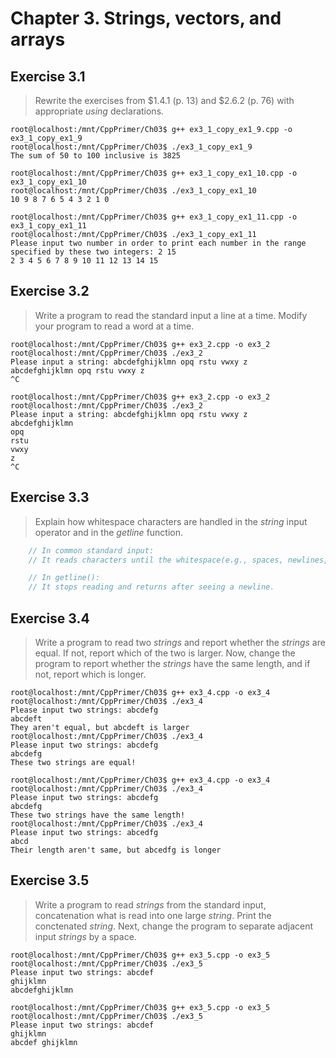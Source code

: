 # Chapter 3. Strings, vectors, and arrays

## Exercise 3.1
> Rewrite the exercises from $1.4.1 (p. 13) and $2.6.2 (p. 76) with appropriate *using* declarations.
```shell
root@localhost:/mnt/CppPrimer/Ch03$ g++ ex3_1_copy_ex1_9.cpp -o ex3_1_copy_ex1_9
root@localhost:/mnt/CppPrimer/Ch03$ ./ex3_1_copy_ex1_9
The sum of 50 to 100 inclusive is 3825

root@localhost:/mnt/CppPrimer/Ch03$ g++ ex3_1_copy_ex1_10.cpp -o ex3_1_copy_ex1_10
root@localhost:/mnt/CppPrimer/Ch03$ ./ex3_1_copy_ex1_10
10 9 8 7 6 5 4 3 2 1 0

root@localhost:/mnt/CppPrimer/Ch03$ g++ ex3_1_copy_ex1_11.cpp -o ex3_1_copy_ex1_11
root@localhost:/mnt/CppPrimer/Ch03$ ./ex3_1_copy_ex1_11
Please input two number in order to print each number in the range specified by these two integers: 2 15
2 3 4 5 6 7 8 9 10 11 12 13 14 15
```

## Exercise 3.2
> Write a program to read the standard input a line at a time. Modify your program to read a word at a time.
```shell
root@localhost:/mnt/CppPrimer/Ch03$ g++ ex3_2.cpp -o ex3_2
root@localhost:/mnt/CppPrimer/Ch03$ ./ex3_2
Please input a string: abcdefghijklmn opq rstu vwxy z
abcdefghijklmn opq rstu vwxy z
^C

root@localhost:/mnt/CppPrimer/Ch03$ g++ ex3_2.cpp -o ex3_2
root@localhost:/mnt/CppPrimer/Ch03$ ./ex3_2
Please input a string: abcdefghijklmn opq rstu vwxy z
abcdefghijklmn
opq
rstu
vwxy
z
^C
```

## Exercise 3.3
> Explain how whitespace characters are handled in the *string* input operator and in the *getline* function.
```cpp
    // In common standard input:
    // It reads characters until the whitespace(e.g., spaces, newlines, tabs) character is encountered.

    // In getline():
    // It stops reading and returns after seeing a newline.
```

## Exercise 3.4
> Write a program to read two *strings* and report whether the *strings* are equal. If not, report which of the two is larger. Now, change the program to report whether the *strings* have the same length, and if not, report which is longer.
```shell
root@localhost:/mnt/CppPrimer/Ch03$ g++ ex3_4.cpp -o ex3_4
root@localhost:/mnt/CppPrimer/Ch03$ ./ex3_4
Please input two strings: abcdefg
abcdeft
They aren't equal, but abcdeft is larger
root@localhost:/mnt/CppPrimer/Ch03$ ./ex3_4
Please input two strings: abcdefg
abcdefg
These two strings are equal!

root@localhost:/mnt/CppPrimer/Ch03$ g++ ex3_4.cpp -o ex3_4
root@localhost:/mnt/CppPrimer/Ch03$ ./ex3_4
Please input two strings: abcdefg
abcdefg
These two strings have the same length!
root@localhost:/mnt/CppPrimer/Ch03$ ./ex3_4
Please input two strings: abcedfg
abcd
Their length aren't same, but abcedfg is longer
```

## Exercise 3.5
> Write a program to read *strings* from the standard input, concatenation what is read into one large *string*. Print the conctenated *string*. Next, change the program to separate adjacent input *strings* by a space.
```shell
root@localhost:/mnt/CppPrimer/Ch03$ g++ ex3_5.cpp -o ex3_5
root@localhost:/mnt/CppPrimer/Ch03$ ./ex3_5
Please input two strings: abcdef
ghijklmn
abcdefghijklmn

root@localhost:/mnt/CppPrimer/Ch03$ g++ ex3_5.cpp -o ex3_5
root@localhost:/mnt/CppPrimer/Ch03$ ./ex3_5
Please input two strings: abcdef
ghijklmn
abcdef ghijklmn
```